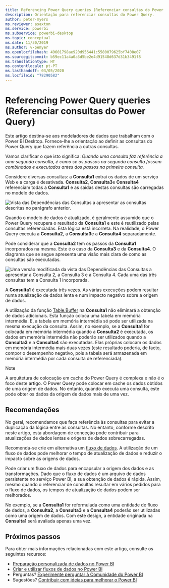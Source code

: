 ```yaml
---
title: Referencing Power Query queries (Referenciar consultas do Power Query)
description: Orientação para referenciar consultas do Power Query.
author: peter-myers
ms.reviewer: asaxton
ms.service: powerbi
ms.subservice: powerbi-desktop
ms.topic: conceptual
ms.date: 11/30/2019
ms.author: v-pemyer
ms.openlocfilehash: 49601798ae920d956441c5580079625bf7408e07
ms.sourcegitcommit: b59ec11a4a0a3d5be2e4d91548d637d31b3491f8
ms.translationtype: HT
ms.contentlocale: pt-PT
ms.lasthandoff: 03/05/2020
ms.locfileid: "78290582"
---
```

# <a name="referencing-power-query-queries"></a>Referencing Power Query queries (Referenciar consultas do Power Query)

Este artigo destina-se aos modeladores de dados que trabalham com o Power BI Desktop. Fornece-lhe a orientação ao definir as consultas do Power Query que fazem referência a outras consultas.

Vamos clarificar o que isto significa: _Quando uma consulta faz referência a uma segunda consulta, é como se os passos na segunda consulta fossem combinados e executados antes dos passos na primeira consulta._

Considere diversas consultas: a **Consulta1** extrai os dados de um serviço Web e a carga é desativada. **Consulta2**, **Consulta3**e **Consulta4** referenciam todas a **Consulta1** e as saídas destas consultas são carregadas no modelo de dados.

![Vista das Dependências das Consultas a apresentar as consultas descritas no parágrafo anterior.](media/power-query-referenced-queries/query-dependencies-web-service.png)

Quando o modelo de dados é atualizado, é geralmente assumido que o Power Query recupera o resultado da **Consulta1** e este é reutilizado pelas consultas referenciadas. Esta lógica está incorreta. Na realidade, o Power Query executa a **Consulta2**, a **Consulta3**e a **Consulta4** separadamente.

Pode considerar que a **Consulta2** tem os passos da **Consulta1** incorporados na mesma. Este é o caso da **Consulta3** e da **Consulta4**. O diagrama que se segue apresenta uma visão mais clara de como as consultas são executadas.

![Uma versão modificada da vista das Dependências das Consultas a apresentar a Consulta 2, a Consulta 3 e a Consulta 4. Cada uma das três consultas tem a Consulta 1 incorporada.](media/power-query-referenced-queries/query-dependencies-web-service-concept.png)

A **Consulta1** é executada três vezes. As várias execuções podem resultar numa atualização de dados lenta e num impacto negativo sobre a origem de dados.

A utilização da função [Table.Buffer](/powerquery-m/table-buffer) na **Consulta1** não eliminará a obtenção de dados adicionais. Esta função coloca uma tabela em memória intermédia. E, a tabela em memória intermédia só pode ser utilizada na mesma execução da consulta. Assim, no exemplo, se a **Consulta1** for colocada em memória intermédia quando a **Consulta2** é executada, os dados em memória intermédia não poderão ser utilizados quando a **Consulta3** e a **Consulta4** são executadas. Elas próprias colocam os dados em memória intermédia mais duas vezes (este resultado poderia, de facto, compor o desempenho negativo, pois a tabela será armazenada em memória intermédia por cada consulta de referenciada).

> [!NOTE]
> A arquitetura de colocação em cache do Power Query é complexa e não é o foco deste artigo. O Power Query pode colocar em cache os dados obtidos de uma origem de dados. No entanto, quando executa uma consulta, este pode obter os dados da origem de dados mais de uma vez.

## <a name="recommendations"></a>Recomendações

No geral, recomendamos que faça referência às consultas para evitar a duplicação da lógica entre as consultas. No entanto, conforme descrito neste artigo, esta abordagem de conceção pode contribuir para atualizações de dados lentas e origens de dados sobrecarregadas.

Recomenda-se crie em alternativa um [fluxo de dados](../service-dataflows-overview.md). A utilização de um fluxo de dados pode melhorar o tempo de atualização de dados e reduzir o impacto sobre as origens de dados.

Pode criar um fluxo de dados para encapsular a origem dos dados e as transformações. Dado que o fluxo de dados é um arquivo de dados persistente no serviço Power BI, a sua obtenção de dados é rápida. Assim, mesmo quando o referenciar de consultas resultar em vários pedidos para o fluxo de dados, os tempos de atualização de dados podem ser melhorados.

No exemplo, se a **Consulta1** for reformulada como uma entidade de fluxo de dados, a **Consulta2**, a **Consulta3** e a **Consulta4** poderão ser utilizadas como uma origem de dados. Com este design, a entidade originada na **Consulta1** será avaliada apenas uma vez.

## <a name="next-steps"></a>Próximos passos

Para obter mais informações relacionadas com este artigo, consulte os seguintes recursos:

- [Preparação personalizada de dados no Power BI](../service-dataflows-overview.md)
- [Criar e utilizar fluxos de dados no Power BI](../service-dataflows-create-use.md)
- Perguntas? [Experimente perguntar à Comunidade do Power BI](https://community.powerbi.com/)
- Sugestões? [Contribuir com ideias para melhorar o Power BI](https://ideas.powerbi.com/)
